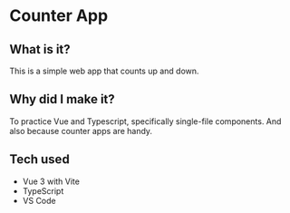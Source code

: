 # Counter App

## What is it?

This is a simple web app that counts up and down.

## Why did I make it?

To practice Vue and Typescript, specifically single-file components. And also because counter apps are handy.

## Tech used

* Vue 3 with Vite
* TypeScript
* VS Code